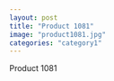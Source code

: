 ```yaml
---
layout: post
title: "Product 1081"
image: "product1081.jpg"
categories: "category1"
---
```

Product 1081
